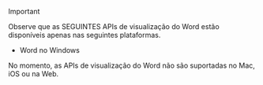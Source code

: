 > [!IMPORTANT]
> Observe que as SEGUINTES APIs de visualização do Word estão disponíveis apenas nas seguintes plataformas.
> - Word no Windows
>
> No momento, as APIs de visualização do Word não são suportadas no Mac, iOS ou na Web.
